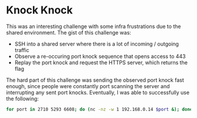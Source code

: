 # Knock Knock

This was an interesting challenge with some infra frustrations due to the shared environment. The gist of this challenge was:

* SSH into a shared server where there is a lot of incoming / outgoing traffic
* Observe a re-occuring port knock sequence that opens access to 443
* Replay the port knock and request the HTTPS server, which returns the flag

The hard part of this challenge was sending the observed port knock fast enough, since people were constantly port scanning the server and interrupting any sent port knocks. Eventually, I was able to successfully use the following:
```sh
for port in 2710 5293 6608; do (nc -nz -w 1 192.168.0.14 $port &); done; curl -k https://192.168.0.14:443
```
